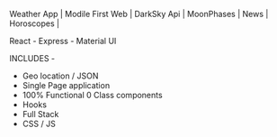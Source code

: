 Weather App | Modile First  Web | DarkSky Api | MoonPhases | News | Horoscopes |

React - Express - Material UI

INCLUDES -
- Geo location / JSON
- Single Page application
- 100% Functional 0 Class components
- Hooks
- Full Stack 
- CSS / JS
